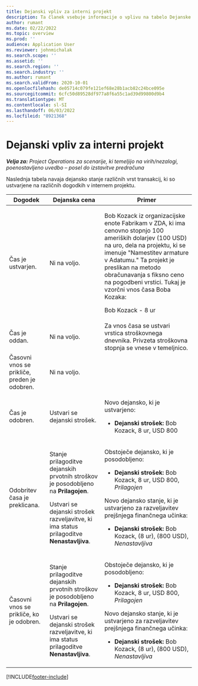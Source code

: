 ```yaml
---
title: Dejanski vpliv za interni projekt
description: Ta članek vsebuje informacije o vplivu na tabelo Dejanske vrednosti na različnih dogodkih za interni projekt v Microsoftu Dynamics 365 Project Operations.
author: rumant
ms.date: 02/22/2022
ms.topic: overview
ms.prod: ''
audience: Application User
ms.reviewer: johnmichalak
ms.search.scope: ''
ms.assetid: ''
ms.search.region: ''
ms.search.industry: ''
ms.author: rumant
ms.search.validFrom: 2020-10-01
ms.openlocfilehash: de05714c079fe121ef68e28b1acb82c24bce095e
ms.sourcegitcommit: 6cfc50d89528df977a8f6a55c1ad39d99800d9b4
ms.translationtype: MT
ms.contentlocale: sl-SI
ms.lasthandoff: 06/03/2022
ms.locfileid: "8921368"
---
```

# <a name="actuals-impact-for-an-internal-project"></a>Dejanski vpliv za interni projekt

_**Velja za:** Project Operations za scenarije, ki temeljijo na virih/nezalogi, poenostavljeno uvedbo – posel do izstavitve predračuna_

Naslednja tabela navaja dejansko stanje različnih vrst transakcij, ki so ustvarjene na različnih dogodkih v internem projektu.

| Dogodek | Dejanska cena | Primer |
|---|---|---|
| Čas je ustvarjen. | Ni na voljo. | <p>Bob Kozack iz organizacijske enote Fabrikam v ZDA, ki ima cenovno stopnjo 100 ameriških dolarjev (100 USD) na uro, dela na projektu, ki se imenuje "Namestitev armature v Adatumu." Ta projekt je preslikan na metodo obračunavanja s fiksno ceno na pogodbeni vrstici. Tukaj je vzorčni vnos časa Boba Kozaka:</p><p>Bob Kozack - 8 ur</p> |
| Čas je oddan. | Ni na voljo. | Za vnos časa se ustvari vrstica stroškovnega dnevnika. Privzeta stroškovna stopnja se vnese v temeljnico. |
| Časovni vnos se prikliče, preden je odobren. | Ni na voljo. | |
| Čas je odobren. | Ustvari se dejanski strošek. | <p>Novo dejansko, ki je ustvarjeno:</p><ul><li>**Dejanski strošek:** Bob Kozack, 8 ur, USD 800</li></ul> |
| Odobritev časa je preklicana. | <p>Stanje prilagoditve dejanskih prvotnih stroškov je posodobljeno na **Prilagojen**.</p><p>Ustvari se dejanski strošek razveljavitve, ki ima status prilagoditve **Nenastavljiva**.</p> | <p>Obstoječe dejansko, ki je posodobljeno:</p><ul><li>**Dejanski strošek:** Bob Kozack, 8 ur, USD 800, *Prilagojen*</li></ul><p>Novo dejansko stanje, ki je ustvarjeno za razveljavitev prejšnjega finančnega učinka:</p><ul><li>**Dejanski strošek:** Bob Kozack, (8 ur), (800 USD), *Nenastavljiva*</li></ul> |
| Časovni vnos se prikliče, ko je odobren. | <p>Stanje prilagoditve dejanskih prvotnih stroškov je posodobljeno na **Prilagojen**.</p><p>Ustvari se dejanski strošek razveljavitve, ki ima status prilagoditve **Nenastavljiva**.</p> | <p>Obstoječe dejansko, ki je posodobljeno:</p><ul><li>**Dejanski strošek:** Bob Kozack, 8 ur, USD 800, *Prilagojen*</li></ul><p>Novo dejansko stanje, ki je ustvarjeno za razveljavitev prejšnjega finančnega učinka:</p><ul><li>**Dejanski strošek:** Bob Kozack, (8 ur), (800 USD), *Nenastavljiva*</li></ul> |

[!INCLUDE[footer-include](../includes/footer-banner.md)]
